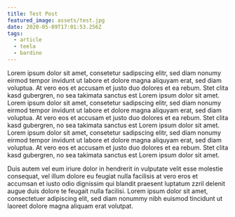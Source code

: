 ```yaml
---
title: Test Post
featured_image: assets/test.jpg
date: 2020-05-09T17:01:53.256Z
tags:
  - article
  - teela
  - bardino
---
```

  Lorem ipsum dolor sit amet, consetetur sadipscing elitr, sed diam nonumy
  eirmod tempor invidunt ut labore et dolore magna aliquyam erat, sed diam
  voluptua. At vero eos et accusam et justo duo dolores et ea rebum. Stet
  clita kasd gubergren, no sea takimata sanctus est Lorem ipsum dolor sit
  amet. Lorem ipsum dolor sit amet, consetetur sadipscing elitr, sed diam
  nonumy eirmod tempor invidunt ut labore et dolore magna aliquyam erat, sed
  diam voluptua. At vero eos et accusam et justo duo dolores et ea rebum. Stet
  clita kasd gubergren, no sea takimata sanctus est Lorem ipsum dolor sit
  amet. Lorem ipsum dolor sit amet, consetetur sadipscing elitr, sed diam
  nonumy eirmod tempor invidunt ut labore et dolore magna aliquyam erat, sed
  diam voluptua. At vero eos et accusam et justo duo dolores et ea rebum. Stet
  clita kasd gubergren, no sea takimata sanctus est Lorem ipsum dolor sit
  amet.


  Duis autem vel eum iriure dolor in hendrerit in vulputate velit esse
  molestie consequat, vel illum dolore eu feugiat nulla facilisis at vero eros
  et accumsan et iusto odio dignissim qui blandit praesent luptatum zzril
  delenit augue duis dolore te feugait nulla facilisi. Lorem ipsum dolor sit
  amet, consectetuer adipiscing elit, sed diam nonummy nibh euismod tincidunt
  ut laoreet dolore magna aliquam erat volutpat.


